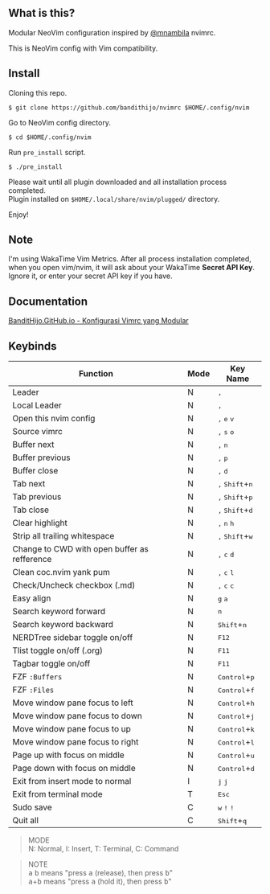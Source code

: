 ## What is this?

Modular NeoVim configuration inspired by [@mnambila](https://github.com/mnabila/nvimrc) nvimrc.

This is NeoVim config with Vim compatibility.

## Install

Cloning this repo.

```
$ git clone https://github.com/bandithijo/nvimrc $HOME/.config/nvim
```

Go to NeoVim config directory.

```
$ cd $HOME/.config/nvim
```

Run `pre_install` script.

```
$ ./pre_install
```

Please wait until all plugin downloaded and all installation process completed.<br>
Plugin installed on `$HOME/.local/share/nvim/plugged/` directory.

Enjoy!

## Note

I'm using WakaTime Vim Metrics. After all process installation completed, when you open vim/nvim, it will ask about your WakaTime **Secret API Key**. Ignore it, or enter your secret API key if you have.


## Documentation

[BanditHijo.GitHub.io - Konfigurasi Vimrc yang Modular](https://bandithijo.github.io/blog/konfigurasi-vimrc-yang-modular)

## Keybinds

  | Function                                     | Mode | Key Name                                   |
  |----------------------------------------------|------|--------------------------------------------|
  | Leader                                       | N    | <kbd>,</kbd>                               |
  | Local Leader                                 | N    | <kbd>,</kbd>                               |
  | Open this nvim config                        | N    | <kbd>,</kbd> <kbd>e</kbd> <kbd>v</kbd>     |
  | Source vimrc                                 | N    | <kbd>,</kbd> <kbd>s</kbd> <kbd>o</kbd>     |
  | Buffer next                                  | N    | <kbd>,</kbd> <kbd>n</kbd>                  |
  | Buffer previous                              | N    | <kbd>,</kbd> <kbd>p</kbd>                  |
  | Buffer close                                 | N    | <kbd>,</kbd> <kbd>d</kbd>                  |
  | Tab next                                     | N    | <kbd>,</kbd> <kbd>Shift</kbd>+<kbd>n</kbd> |
  | Tab previous                                 | N    | <kbd>,</kbd> <kbd>Shift</kbd>+<kbd>p</kbd> |
  | Tab close                                    | N    | <kbd>,</kbd> <kbd>Shift</kbd>+<kbd>d</kbd> |
  | Clear highlight                              | N    | <kbd>,</kbd> <kbd>n</kbd> <kbd>h</kbd>     |
  | Strip all trailing whitespace                | N    | <kbd>,</kbd> <kbd>Shift</kbd>+<kbd>w</kbd> |
  | Change to CWD with open buffer as refference | N    | <kbd>,</kbd> <kbd>c</kbd> <kbd>d</kbd>     |
  | Clean coc.nvim yank pum                      | N    | <kbd>,</kbd> <kbd>c</kbd> <kbd>l</kbd>     |
  | Check/Uncheck checkbox (.md)                 | N    | <kbd>,</kbd> <kbd>c</kbd> <kbd>c</kbd>     |
  | Easy align                                   | N    | <kbd>g</kbd> <kbd>a</kbd>                  |
  | Search keyword forward                       | N    | <kbd>n</kbd>                               |
  | Search keyword backward                      | N    | <kbd>Shift</kbd>+<kbd>n</kbd>              |
  | NERDTree sidebar toggle on/off               | N    | <kbd>F12</kbd>                             |
  | Tlist toggle on/off (.org)                   | N    | <kbd>F11</kbd>                             |
  | Tagbar toggle on/off                         | N    | <kbd>F11</kbd>                             |
  | FZF `:Buffers`                               | N    | <kbd>Control</kbd>+<kbd>p</kbd>            |
  | FZF `:Files`                                 | N    | <kbd>Control</kbd>+<kbd>f</kbd>            |
  | Move window pane focus to left               | N    | <kbd>Control</kbd>+<kbd>h</kbd>            |
  | Move window pane focus to down               | N    | <kbd>Control</kbd>+<kbd>j</kbd>            |
  | Move window pane focus to up                 | N    | <kbd>Control</kbd>+<kbd>k</kbd>            |
  | Move window pane focus to right              | N    | <kbd>Control</kbd>+<kbd>l</kbd>            |
  | Page up with focus on middle                 | N    | <kbd>Control</kbd>+<kbd>u</kbd>            |
  | Page down with focus on middle               | N    | <kbd>Control</kbd>+<kbd>d</kbd>            |
  | Exit from insert mode to normal              | I    | <kbd>j</kbd> <kbd>j</kbd>                  |
  | Exit from terminal mode                      | T    | <kbd>Esc</kbd>                             |
  | Sudo save                                    | C    | <kbd>w</kbd> <kbd>!</kbd> <kbd>!</kbd>     |
  | Quit all                                     | C    | <kbd>Shift</kbd>+<kbd>q</kbd>              |

> MODE<br>
> N: Normal, I: Insert, T: Terminal, C: Command

> NOTE<br>
> <kbd>a</kbd> <kbd>b</kbd> means "press <kbd>a</kbd> (release), then press <kbd>b</kbd>"<br>
> <kbd>a</kbd>+<kbd>b</kbd> means "press <kbd>a</kbd> (hold it), then press <kbd>b</kbd>"
